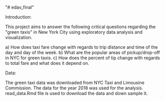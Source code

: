 "# edav_final" 

Introduction: 

This project aims to answer the following critical questions regarding the "green taxis" in New York City using exploratory data analysis and visualization. 

a) How does taxi fare change with regards to trip distance and time of the day and day of the week.
b) What are the popular areas of pickup/drop-off in NYC for green taxis.
c) How does the percent of tip change with regards to total fare and what does it depend on.

Data: 

The green taxi data was downloaded from NYC Taxi and Limousine Commission. The data for the year 2018 was used for the analysis. read_data.Rmd file is used to download the data and down sample it.  